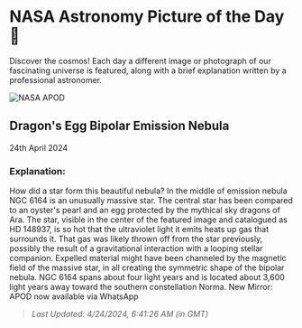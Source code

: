 
  # NASA Astronomy Picture of the Day 🌌

  Discover the cosmos! Each day a different image or photograph of our fascinating universe is featured, along with a brief explanation written by a professional astronomer.

![NASA APOD](https://apod.nasa.gov/apod/image/2404/DragonsEgg_Prangley_4688.jpg)

## Dragon's Egg Bipolar Emission Nebula

24th April 2024

### Explanation: 

How did a star form this beautiful nebula?  In the middle of emission nebula NGC 6164 is an unusually massive star.  The central star has been compared to an oyster's pearl and an egg protected by the mythical sky dragons of Ara.  The star, visible in the center of the featured image and catalogued as HD 148937, is so hot that the ultraviolet light it emits heats up gas that surrounds it.  That gas was likely thrown off from the star previously, possibly the result of a gravitational interaction with a looping stellar companion.  Expelled material might have been channeled by the magnetic field of the massive star, in all creating the symmetric shape of the bipolar nebula.  NGC 6164 spans about four light years and is located about 3,600 light years away toward the southern constellation Norma.   New Mirror: APOD now available via WhatsApp

> _Last Updated: 4/24/2024, 6:41:26 AM (in GMT)_
